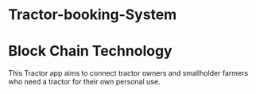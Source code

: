 # Tractor-booking-System
# Block Chain Technology
This Tractor app aims to connect tractor owners and smallholder farmers who need a tractor for their own personal use.
